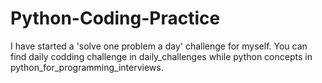 # Python-Coding-Practice
I have started a 'solve one problem a day' challenge for myself. 
You can find daily codding challenge in daily_challenges while 
python concepts in python_for_programming_interviews.
